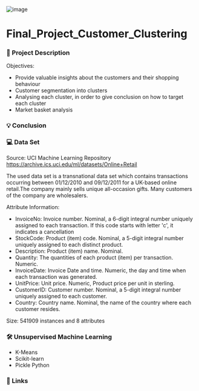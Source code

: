 ![image](ironhacklogo.png)

# Final_Project_Customer_Clustering

### 💼 Project Description

Objectives:
- Provide valuable insights about the customers and their shopping behaviour 
- Customer segmentation into clusters
- Analysing each cluster, in order to give conclusion on how to target each cluster
- Market basket analysis


### :bulb: Conclusion


### 💻 Data Set

Source: UCI Machine Learning Repository  https://archive.ics.uci.edu/ml/datasets/Online+Retail

The used data set is a transnational data set which contains transactions occurring between 01/12/2010 and 09/12/2011 for a UK-based online retail.The company mainly sells unique all-occasion gifts. Many customers of the company are wholesalers.



Attribute Information:
+ InvoiceNo: Invoice number. Nominal, a 6-digit integral number uniquely assigned to each transaction. If this code starts with letter 'c', it indicates a cancellation  
+ StockCode: Product (item) code. Nominal, a 5-digit integral number uniquely assigned to each distinct product. 
+ Description: Product (item) name. Nominal. 
+ Quantity: The quantities of each product (item) per transaction. Numeric.  
+ InvoiceDate: Invoice Date and time. Numeric, the day and time when each transaction was generated. 
+ UnitPrice: Unit price. Numeric, Product price per unit in sterling.  
+ CustomerID: Customer number. Nominal, a 5-digit integral number uniquely assigned to each customer.  
+ Country: Country name. Nominal, the name of the country where each customer resides. 

Size: 541909 instances and 8 attributes

### 🛠️ Unsupervised Machine Learning
- K-Means
- Scikit-learn
- Pickle Python


### :link: Links 
